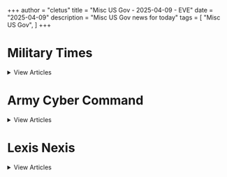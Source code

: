 +++ 
author = "cletus"
title = "Misc US Gov - 2025-04-09 - EVE"
date = "2025-04-09"
description = "Misc US Gov news for today"
tags = [
    "Misc US Gov",
]
+++

# Military Times

<details>
<summary>View Articles</summary>
<br>

<input type='checkbox' name='article_4369' value='https://www.militarytimes.com/smr/transition-guide/' /> 4369 - <a href='https://www.google.com/search?q=www.militarytimes.com+Transition+GuideOpens+in+new+window' target='_blank' rel='noopener noreferrer'>Search - </a> <a href='https://12ft.io/https://www.militarytimes.com/smr/transition-guide/' target='_blank' rel='noopener noreferrer'>Transition GuideOpens in new window</a><br>

<input type='checkbox' name='article_4370' value='https://www.militarytimes.com/smr/benefits-guide/' /> 4370 - <a href='https://www.google.com/search?q=www.militarytimes.com+Benefits+GuideOpens+in+new+window' target='_blank' rel='noopener noreferrer'>Search - </a> <a href='https://12ft.io/https://www.militarytimes.com/smr/benefits-guide/' target='_blank' rel='noopener noreferrer'>Benefits GuideOpens in new window</a><br>

<input type='checkbox' name='article_4371' value='https://www.militarytimes.com/off-duty/gearscout/' /> 4371 - <a href='https://www.google.com/search?q=www.militarytimes.com+Gear+ScoutOpens+in+new+window' target='_blank' rel='noopener noreferrer'>Search - </a> <a href='https://12ft.io/https://www.militarytimes.com/off-duty/gearscout/' target='_blank' rel='noopener noreferrer'>Gear ScoutOpens in new window</a><br>

<input type='checkbox' name='article_4372' value='https://www.militarytimes.com/m/military-times-rss-feeds/' /> 4372 - <a href='https://www.google.com/search?q=www.militarytimes.com+RSS+FeedsOpens+in+new+window' target='_blank' rel='noopener noreferrer'>Search - </a> <a href='https://12ft.io/https://www.militarytimes.com/m/military-times-rss-feeds/' target='_blank' rel='noopener noreferrer'>RSS FeedsOpens in new window</a><br>

</details>


# Army Cyber Command

<details>
<summary>View Articles</summary>
<br>

<input type='checkbox' name='article_4373' value='https://breakingdefense.com/tag/army-cyber-command/off-duty/movies-video-games' /> 4373 - <a href='https://www.google.com/search?q=breakingdefense.com+Military+Movies+%26+Video+Games' target='_blank' rel='noopener noreferrer'>Search - </a> <a href='https://12ft.io/https://breakingdefense.com/tag/army-cyber-command/off-duty/movies-video-games' target='_blank' rel='noopener noreferrer'>Military Movies & Video Games</a><br>

<input type='checkbox' name='article_4374' value='https://breakingdefense.com/tag/army-cyber-command/news/pentagon-congress/2025/04/09/army-secretary-daniel-driscoll-tapped-as-acting-head-of-atf-operations/' /> 4374 - <a href='https://www.google.com/search?q=breakingdefense.com+Army+Secretary+Daniel+Driscoll+tapped+as+acting+head+of+ATF+operations' target='_blank' rel='noopener noreferrer'>Search - </a> <a href='https://12ft.io/https://breakingdefense.com/tag/army-cyber-command/news/pentagon-congress/2025/04/09/army-secretary-daniel-driscoll-tapped-as-acting-head-of-atf-operations/' target='_blank' rel='noopener noreferrer'>Army Secretary Daniel Driscoll tapped as acting head of ATF operations</a><br>

<input type='checkbox' name='article_4375' value='https://breakingdefense.com/tag/army-cyber-command/news/your-air-force/2025/04/09/air-force-f-35a-frankenjet-returns-to-the-skies/' /> 4375 - <a href='https://www.google.com/search?q=breakingdefense.com+Air+Force+F-35A+%E2%80%98Frankenjet%E2%80%99+returns+to+the+skies' target='_blank' rel='noopener noreferrer'>Search - </a> <a href='https://12ft.io/https://breakingdefense.com/tag/army-cyber-command/news/your-air-force/2025/04/09/air-force-f-35a-frankenjet-returns-to-the-skies/' target='_blank' rel='noopener noreferrer'>Air Force F-35A ‘Frankenjet’ returns to the skies</a><br>

<input type='checkbox' name='article_4376' value='https://breakingdefense.com/tag/army-cyber-command/news/your-army/2025/04/09/army-to-recode-20000-parachutist-jobs-in-major-airborne-restructuring/' /> 4376 - <a href='https://www.google.com/search?q=breakingdefense.com+Army+to+recode+20%2C000+parachutist+jobs+in+major+airborne+restructuring' target='_blank' rel='noopener noreferrer'>Search - </a> <a href='https://12ft.io/https://breakingdefense.com/tag/army-cyber-command/news/your-army/2025/04/09/army-to-recode-20000-parachutist-jobs-in-major-airborne-restructuring/' target='_blank' rel='noopener noreferrer'>Army to recode 20,000 parachutist jobs in major airborne restructuring</a><br>

<input type='checkbox' name='article_4377' value='https://breakingdefense.com/tag/army-cyber-command/news/your-marine-corps/2025/04/08/back-to-13-marine-squads-and-a-new-company-for-infantry-battalions/' /> 4377 - <a href='https://www.google.com/search?q=breakingdefense.com+Back+to+13-Marine+squads+and+a+new+company+for+infantry+battalions' target='_blank' rel='noopener noreferrer'>Search - </a> <a href='https://12ft.io/https://breakingdefense.com/tag/army-cyber-command/news/your-marine-corps/2025/04/08/back-to-13-marine-squads-and-a-new-company-for-infantry-battalions/' target='_blank' rel='noopener noreferrer'>Back to 13-Marine squads and a new company for infantry battalions</a><br>

<input type='checkbox' name='article_4378' value='https://breakingdefense.com/tag/army-cyber-command/news/your-military/2025/04/07/top-us-south-korean-shipbuilders-partner-to-bolster-vessel-production/' /> 4378 - <a href='https://www.google.com/search?q=breakingdefense.com+Top+US%2C+South+Korean+shipbuilders+partner+to+bolster+vessel+production' target='_blank' rel='noopener noreferrer'>Search - </a> <a href='https://12ft.io/https://breakingdefense.com/tag/army-cyber-command/news/your-military/2025/04/07/top-us-south-korean-shipbuilders-partner-to-bolster-vessel-production/' target='_blank' rel='noopener noreferrer'>Top US, South Korean shipbuilders partner to bolster vessel production</a><br>

<input type='checkbox' name='article_4379' value='https://breakingdefense.com/tag/army-cyber-command/news/your-military/2025/04/07/in-first-marine-air-force-pilots-fight-as-joint-force-at-navy-jse/' /> 4379 - <a href='https://www.google.com/search?q=breakingdefense.com+In+first%2C+Marine%2C+Air+Force+pilots+fight+as+joint+force+at+Navy+JSE' target='_blank' rel='noopener noreferrer'>Search - </a> <a href='https://12ft.io/https://breakingdefense.com/tag/army-cyber-command/news/your-military/2025/04/07/in-first-marine-air-force-pilots-fight-as-joint-force-at-navy-jse/' target='_blank' rel='noopener noreferrer'>In first, Marine, Air Force pilots fight as joint force at Navy JSE</a><br>

<input type='checkbox' name='article_4380' value='https://breakingdefense.com/tag/army-cyber-command/news/your-marine-corps/2025/04/09/what-marine-corps-aviation-has-in-store-over-the-next-five-years/' /> 4380 - <a href='https://www.google.com/search?q=breakingdefense.com+What+Marine+Corps+aviation+has+in+store+over+the+next+five+years' target='_blank' rel='noopener noreferrer'>Search - </a> <a href='https://12ft.io/https://breakingdefense.com/tag/army-cyber-command/news/your-marine-corps/2025/04/09/what-marine-corps-aviation-has-in-store-over-the-next-five-years/' target='_blank' rel='noopener noreferrer'>What Marine Corps aviation has in store over the next five years</a><br>

<input type='checkbox' name='article_4381' value='https://breakingdefense.com/tag/army-cyber-command/news/your-army/2025/04/09/army-adjusts-tracker-policy-following-fatal-dc-black-hawk-collision/' /> 4381 - <a href='https://www.google.com/search?q=breakingdefense.com+Army+adjusts+tracker+policy+following+fatal+DC+Black+Hawk+collision' target='_blank' rel='noopener noreferrer'>Search - </a> <a href='https://12ft.io/https://breakingdefense.com/tag/army-cyber-command/news/your-army/2025/04/09/army-adjusts-tracker-policy-following-fatal-dc-black-hawk-collision/' target='_blank' rel='noopener noreferrer'>Army adjusts tracker policy following fatal DC Black Hawk collision</a><br>

<input type='checkbox' name='article_4382' value='https://breakingdefense.com/tag/army-cyber-command/news/your-military/2025/04/08/horse-drawn-caissons-to-return-in-limited-use-at-arlington-cemetery/' /> 4382 - <a href='https://www.google.com/search?q=breakingdefense.com+Horse-drawn+caissons+to+return+in+limited+use+at+Arlington+cemetery' target='_blank' rel='noopener noreferrer'>Search - </a> <a href='https://12ft.io/https://breakingdefense.com/tag/army-cyber-command/news/your-military/2025/04/08/horse-drawn-caissons-to-return-in-limited-use-at-arlington-cemetery/' target='_blank' rel='noopener noreferrer'>Horse-drawn caissons to return in limited use at Arlington cemetery</a><br>

<input type='checkbox' name='article_4383' value='https://breakingdefense.com/tag/army-cyber-command/news/your-military/2025/04/08/pentagon-begins-outreach-to-reenlist-troops-booted-for-covid-vaccine/' /> 4383 - <a href='https://www.google.com/search?q=breakingdefense.com+Pentagon+begins+outreach+to+reenlist+troops+booted+for+COVID+vaccine' target='_blank' rel='noopener noreferrer'>Search - </a> <a href='https://12ft.io/https://breakingdefense.com/tag/army-cyber-command/news/your-military/2025/04/08/pentagon-begins-outreach-to-reenlist-troops-booted-for-covid-vaccine/' target='_blank' rel='noopener noreferrer'>Pentagon begins outreach to reenlist troops booted for COVID vaccine</a><br>

<input type='checkbox' name='article_4384' value='https://breakingdefense.com/tag/army-cyber-command/military-benefits-guide/' /> 4384 - <a href='https://www.google.com/search?q=breakingdefense.com+Your+2024+Military+Times+Pay+and+Benefits+Guide' target='_blank' rel='noopener noreferrer'>Search - </a> <a href='https://12ft.io/https://breakingdefense.com/tag/army-cyber-command/military-benefits-guide/' target='_blank' rel='noopener noreferrer'>Your 2024 Military Times Pay and Benefits Guide</a><br>

<input type='checkbox' name='article_4385' value='https://breakingdefense.com/tag/army-cyber-command/pay-benefits/mil-money/2024/04/02/no-snakes-in-couches-what-to-know-for-a-smooth-pcs-move-in-2024/' /> 4385 - <a href='https://www.google.com/search?q=breakingdefense.com+What+to+know+for+a+smooth+PCS+move+in+2024' target='_blank' rel='noopener noreferrer'>Search - </a> <a href='https://12ft.io/https://breakingdefense.com/tag/army-cyber-command/pay-benefits/mil-money/2024/04/02/no-snakes-in-couches-what-to-know-for-a-smooth-pcs-move-in-2024/' target='_blank' rel='noopener noreferrer'>What to know for a smooth PCS move in 2024</a><br>

<input type='checkbox' name='article_4386' value='https://breakingdefense.com/tag/army-cyber-command/news/pentagon-congress/2025/04/08/troops-need-better-health-care-access-top-enlisted-tell-lawmakers/' /> 4386 - <a href='https://www.google.com/search?q=breakingdefense.com+Troops+need+better+health+care+access%2C+top+enlisted+tell+lawmakers' target='_blank' rel='noopener noreferrer'>Search - </a> <a href='https://12ft.io/https://breakingdefense.com/tag/army-cyber-command/news/pentagon-congress/2025/04/08/troops-need-better-health-care-access-top-enlisted-tell-lawmakers/' target='_blank' rel='noopener noreferrer'>Troops need better health care access, top enlisted tell lawmakers</a><br>

<input type='checkbox' name='article_4387' value='https://breakingdefense.com/tag/army-cyber-command/opinion/2025/04/04/why-tubervilles-idea-for-academy-athletes-to-play-pro-undermines-duty/' /> 4387 - <a href='https://www.google.com/search?q=breakingdefense.com+Tuberville%E2%80%99s+proposal+for+academy+athletes+to+go+pro+undermines+duty' target='_blank' rel='noopener noreferrer'>Search - </a> <a href='https://12ft.io/https://breakingdefense.com/tag/army-cyber-command/opinion/2025/04/04/why-tubervilles-idea-for-academy-athletes-to-play-pro-undermines-duty/' target='_blank' rel='noopener noreferrer'>Tuberville’s proposal for academy athletes to go pro undermines duty</a><br>

<input type='checkbox' name='article_4388' value='https://breakingdefense.com/tag/army-cyber-command/off-duty/military-culture/2025/04/04/this-sailor-requested-leave-to-get-his-wife-pregnant-it-was-approved/' /> 4388 - <a href='https://www.google.com/search?q=breakingdefense.com+This+sailor+requested+leave+to+get+his+wife+pregnant.+It+was+approved.' target='_blank' rel='noopener noreferrer'>Search - </a> <a href='https://12ft.io/https://breakingdefense.com/tag/army-cyber-command/off-duty/military-culture/2025/04/04/this-sailor-requested-leave-to-get-his-wife-pregnant-it-was-approved/' target='_blank' rel='noopener noreferrer'>This sailor requested leave to get his wife pregnant. It was approved.</a><br>

<input type='checkbox' name='article_4389' value='https://breakingdefense.com/tag/army-cyber-command/video/2025/04/03/marines-show-off-body-armor-with-lighter-vest-plates-and-more-sizes/' /> 4389 - <a href='https://www.google.com/search?q=breakingdefense.com+Marines+show+off+body+armor+with+lighter+vest%2C+plates+and+more+sizes' target='_blank' rel='noopener noreferrer'>Search - </a> <a href='https://12ft.io/https://breakingdefense.com/tag/army-cyber-command/video/2025/04/03/marines-show-off-body-armor-with-lighter-vest-plates-and-more-sizes/' target='_blank' rel='noopener noreferrer'>Marines show off body armor with lighter vest, plates and more sizes</a><br>

<input type='checkbox' name='article_4390' value='https://breakingdefense.com/tag/army-cyber-command/news/your-military/2025/04/02/what-surviving-an-ied-taught-me-about-being-a-stand-up-comedian/' /> 4390 - <a href='https://www.google.com/search?q=breakingdefense.com+What+surviving+an+IED+taught+me+about+being+a+stand-up+comedian' target='_blank' rel='noopener noreferrer'>Search - </a> <a href='https://12ft.io/https://breakingdefense.com/tag/army-cyber-command/news/your-military/2025/04/02/what-surviving-an-ied-taught-me-about-being-a-stand-up-comedian/' target='_blank' rel='noopener noreferrer'>What surviving an IED taught me about being a stand-up comedian</a><br>

<input type='checkbox' name='article_4391' value='https://breakingdefense.com/tag/army-cyber-command/opinion/2025/03/31/how-to-handle-winners-and-losers-in-the-pentagons-8-budget-relook/' /> 4391 - <a href='https://www.google.com/search?q=breakingdefense.com+How+to+handle+winners+%28and+losers%29+in+the+Pentagon%E2%80%99s+8%25+budget+relook' target='_blank' rel='noopener noreferrer'>Search - </a> <a href='https://12ft.io/https://breakingdefense.com/tag/army-cyber-command/opinion/2025/03/31/how-to-handle-winners-and-losers-in-the-pentagons-8-budget-relook/' target='_blank' rel='noopener noreferrer'>How to handle winners (and losers) in the Pentagon’s 8% budget relook</a><br>

<input type='checkbox' name='article_4392' value='https://breakingdefense.com/tag/army-cyber-command/opinion/2025/03/28/drug-trafficking-as-irregular-warfare-and-what-can-be-done-about-it/' /> 4392 - <a href='https://www.google.com/search?q=breakingdefense.com+Drug+trafficking+as+irregular+warfare+%E2%80%94+and+what+can+be+done+about+it' target='_blank' rel='noopener noreferrer'>Search - </a> <a href='https://12ft.io/https://breakingdefense.com/tag/army-cyber-command/opinion/2025/03/28/drug-trafficking-as-irregular-warfare-and-what-can-be-done-about-it/' target='_blank' rel='noopener noreferrer'>Drug trafficking as irregular warfare — and what can be done about it</a><br>

<input type='checkbox' name='article_4393' value='https://breakingdefense.com/tag/army-cyber-command/opinion/2025/03/27/the-golden-dome-is-not-ready-to-stop-a-chinese-attack-on-the-us/' /> 4393 - <a href='https://www.google.com/search?q=breakingdefense.com+The+Golden+Dome+is+not+ready+to+stop+a+Chinese+attack+on+the+US' target='_blank' rel='noopener noreferrer'>Search - </a> <a href='https://12ft.io/https://breakingdefense.com/tag/army-cyber-command/opinion/2025/03/27/the-golden-dome-is-not-ready-to-stop-a-chinese-attack-on-the-us/' target='_blank' rel='noopener noreferrer'>The Golden Dome is not ready to stop a Chinese attack on the US</a><br>

<input type='checkbox' name='article_4394' value='https://breakingdefense.com/tag/army-cyber-command/pay-benefits/mil-money/2025/03/27/military-stores-prepare-for-tariffs-aiming-to-keep-costs-down/' /> 4394 - <a href='https://www.google.com/search?q=breakingdefense.com+Military+stores+prepare+for+tariffs%2C+aiming+to+keep+costs+down' target='_blank' rel='noopener noreferrer'>Search - </a> <a href='https://12ft.io/https://breakingdefense.com/tag/army-cyber-command/pay-benefits/mil-money/2025/03/27/military-stores-prepare-for-tariffs-aiming-to-keep-costs-down/' target='_blank' rel='noopener noreferrer'>Military stores prepare for tariffs, aiming to keep costs down</a><br>

<input type='checkbox' name='article_4395' value='https://breakingdefense.com/tag/army-cyber-command/off-duty/military-culture/2024/12/06/life-of-pie-soldier-charged-with-loan-fraud-in-bakery-boondoggle/' /> 4395 - <a href='https://www.google.com/search?q=breakingdefense.com+Life+of+pie%3A+Soldier+charged+with+loan+fraud+in+bakery+boondoggle' target='_blank' rel='noopener noreferrer'>Search - </a> <a href='https://12ft.io/https://breakingdefense.com/tag/army-cyber-command/off-duty/military-culture/2024/12/06/life-of-pie-soldier-charged-with-loan-fraud-in-bakery-boondoggle/' target='_blank' rel='noopener noreferrer'>Life of pie: Soldier charged with loan fraud in bakery boondoggle</a><br>

<input type='checkbox' name='article_4396' value='https://breakingdefense.com/tag/army-cyber-command/news/your-military/2024/11/27/marine-lights-candles-for-romantic-hotel-surprise-sets-room-on-fire/' /> 4396 - <a href='https://www.google.com/search?q=breakingdefense.com+Marine+lights+candles+for+romantic+hotel+surprise%2C+sets+room+on+fire' target='_blank' rel='noopener noreferrer'>Search - </a> <a href='https://12ft.io/https://breakingdefense.com/tag/army-cyber-command/news/your-military/2024/11/27/marine-lights-candles-for-romantic-hotel-surprise-sets-room-on-fire/' target='_blank' rel='noopener noreferrer'>Marine lights candles for romantic hotel surprise, sets room on fire</a><br>

<input type='checkbox' name='article_4397' value='https://breakingdefense.com/tag/army-cyber-command/news/your-military/2024/09/26/did-a-us-f-22-shoot-down-a-ufo-photo-of-aerial-object-adds-to-mystery/' /> 4397 - <a href='https://www.google.com/search?q=breakingdefense.com+Did+a+US+F-22+shoot+down+a+UFO%3F+Photo+of+aerial+object+adds+to+mystery' target='_blank' rel='noopener noreferrer'>Search - </a> <a href='https://12ft.io/https://breakingdefense.com/tag/army-cyber-command/news/your-military/2024/09/26/did-a-us-f-22-shoot-down-a-ufo-photo-of-aerial-object-adds-to-mystery/' target='_blank' rel='noopener noreferrer'>Did a US F-22 shoot down a UFO? Photo of aerial object adds to mystery</a><br>

<input type='checkbox' name='article_4398' value='https://breakingdefense.com/tag/army-cyber-command/news/your-air-force/2024/08/14/air-force-falcons-unveil-glorious-afsoc-themed-football-unis/' /> 4398 - <a href='https://www.google.com/search?q=breakingdefense.com+Air+Force+Falcons+unveil+glorious+AFSOC-themed+football+unis' target='_blank' rel='noopener noreferrer'>Search - </a> <a href='https://12ft.io/https://breakingdefense.com/tag/army-cyber-command/news/your-air-force/2024/08/14/air-force-falcons-unveil-glorious-afsoc-themed-football-unis/' target='_blank' rel='noopener noreferrer'>Air Force Falcons unveil glorious AFSOC-themed football unis</a><br>

<input type='checkbox' name='article_4399' value='https://breakingdefense.com/tag/army-cyber-command/news/your-military/2024/07/11/meal-ready-to-bulk-pentagon-urged-to-add-creatine-to-mres/' /> 4399 - <a href='https://www.google.com/search?q=breakingdefense.com+Meal%2C+Ready-to-Bulk%3F+Pentagon+urged+to+add+creatine+to+MREs' target='_blank' rel='noopener noreferrer'>Search - </a> <a href='https://12ft.io/https://breakingdefense.com/tag/army-cyber-command/news/your-military/2024/07/11/meal-ready-to-bulk-pentagon-urged-to-add-creatine-to-mres/' target='_blank' rel='noopener noreferrer'>Meal, Ready-to-Bulk? Pentagon urged to add creatine to MREs</a><br>

<input type='checkbox' name='article_4400' value='https://breakingdefense.com/tag/army-cyber-command/news/your-navy/2024/06/07/good-lord-the-head-of-us-2nd-fleet-is-a-pt-stud/' /> 4400 - <a href='https://www.google.com/search?q=breakingdefense.com+Good+Lord%2C+the+head+of+U.S.+2nd+Fleet+is+a+PT+stud' target='_blank' rel='noopener noreferrer'>Search - </a> <a href='https://12ft.io/https://breakingdefense.com/tag/army-cyber-command/news/your-navy/2024/06/07/good-lord-the-head-of-us-2nd-fleet-is-a-pt-stud/' target='_blank' rel='noopener noreferrer'>Good Lord, the head of U.S. 2nd Fleet is a PT stud</a><br>

<input type='checkbox' name='article_4401' value='https://breakingdefense.com/tag/army-cyber-command/news/your-military/2024/06/06/a-personal-account-of-a-paratrooper-who-jumped-into-normandy-on-d-day/' /> 4401 - <a href='https://www.google.com/search?q=breakingdefense.com+A+personal+account+of+a+paratrooper+who+jumped+into+Normandy+on+D-Day' target='_blank' rel='noopener noreferrer'>Search - </a> <a href='https://12ft.io/https://breakingdefense.com/tag/army-cyber-command/news/your-military/2024/06/06/a-personal-account-of-a-paratrooper-who-jumped-into-normandy-on-d-day/' target='_blank' rel='noopener noreferrer'>A personal account of a paratrooper who jumped into Normandy on D-Day</a><br>

<input type='checkbox' name='article_4402' value='https://breakingdefense.com/tag/army-cyber-command/off-duty/military-culture/2024/02/22/chinese-jody-hit-with-jail-time-after-stealing-military-spouse/' /> 4402 - <a href='https://www.google.com/search?q=breakingdefense.com+Chinese+Jody+hit+with+jail+time+after+stealing+military+spouse' target='_blank' rel='noopener noreferrer'>Search - </a> <a href='https://12ft.io/https://breakingdefense.com/tag/army-cyber-command/off-duty/military-culture/2024/02/22/chinese-jody-hit-with-jail-time-after-stealing-military-spouse/' target='_blank' rel='noopener noreferrer'>Chinese Jody hit with jail time after stealing military spouse</a><br>

<input type='checkbox' name='article_4403' value='https://breakingdefense.com/tag/army-cyber-command/video/2025/04/07/senator-blocks-va-nominees-after-staffing-cut-plans-defense-news-weekly-full-episode-4525/' /> 4403 - <a href='https://www.google.com/search?q=breakingdefense.com+Senator+blocks+VA+nominees+after+staffing+cut+plans+%7C+Defense+News+Weekly+Full+Episode+4.5.25' target='_blank' rel='noopener noreferrer'>Search - </a> <a href='https://12ft.io/https://breakingdefense.com/tag/army-cyber-command/video/2025/04/07/senator-blocks-va-nominees-after-staffing-cut-plans-defense-news-weekly-full-episode-4525/' target='_blank' rel='noopener noreferrer'>Senator blocks VA nominees after staffing cut plans | Defense News Weekly Full Episode 4.5.25</a><br>

<input type='checkbox' name='article_4404' value='https://breakingdefense.com/tag/army-cyber-command/video/2025/03/28/outlook-on-changes-at-the-va-defense-news-weekly-full-episode-32925/' /> 4404 - <a href='https://www.google.com/search?q=breakingdefense.com+Outlook+on+changes+at+the+VA+%7C+Defense+News+Weekly+Full+Episode+3.29.25' target='_blank' rel='noopener noreferrer'>Search - </a> <a href='https://12ft.io/https://breakingdefense.com/tag/army-cyber-command/video/2025/03/28/outlook-on-changes-at-the-va-defense-news-weekly-full-episode-32925/' target='_blank' rel='noopener noreferrer'>Outlook on changes at the VA | Defense News Weekly Full Episode 3.29.25</a><br>

<input type='checkbox' name='article_4405' value='https://breakingdefense.com/tag/army-cyber-command/video/2025/04/04/looking-for-common-ground-on-va-overhaul/' /> 4405 - <a href='https://www.google.com/search?q=breakingdefense.com+Looking+for+common+ground+on+VA+overhaul' target='_blank' rel='noopener noreferrer'>Search - </a> <a href='https://12ft.io/https://breakingdefense.com/tag/army-cyber-command/video/2025/04/04/looking-for-common-ground-on-va-overhaul/' target='_blank' rel='noopener noreferrer'>Looking for common ground on VA overhaul</a><br>

<input type='checkbox' name='article_4406' value='https://breakingdefense.com/tag/army-cyber-command/video/2025/04/04/what-does-it-take-to-become-a-paratrooper-a-look-at-us-training/' /> 4406 - <a href='https://www.google.com/search?q=breakingdefense.com+What+does+it+take+to+become+a+paratrooper%3F+A+look+at+U.S.+training' target='_blank' rel='noopener noreferrer'>Search - </a> <a href='https://12ft.io/https://breakingdefense.com/tag/army-cyber-command/video/2025/04/04/what-does-it-take-to-become-a-paratrooper-a-look-at-us-training/' target='_blank' rel='noopener noreferrer'>What does it take to become a paratrooper? A look at U.S. training</a><br>

<input type='checkbox' name='article_4407' value='https://breakingdefense.com/tag/army-cyber-command/video/2025/04/04/whats-behind-senators-block-on-all-va-nominees/' /> 4407 - <a href='https://www.google.com/search?q=breakingdefense.com+What%E2%80%99s+behind+senator%E2%80%99s+block+on+all+VA+nominees%3F' target='_blank' rel='noopener noreferrer'>Search - </a> <a href='https://12ft.io/https://breakingdefense.com/tag/army-cyber-command/video/2025/04/04/whats-behind-senators-block-on-all-va-nominees/' target='_blank' rel='noopener noreferrer'>What’s behind senator’s block on all VA nominees?</a><br>

<input type='checkbox' name='article_4408' value='https://breakingdefense.com/tag/army-cyber-command/air/2025/04/08/fa-xx-could-be-navys-last-piloted-fighter-bring-greater-range/' /> 4408 - <a href='https://www.google.com/search?q=breakingdefense.com+F%2FA-XX+could+be+the+Navy%E2%80%99s+last+piloted+fighter%2C+bring+greater+range' target='_blank' rel='noopener noreferrer'>Search - </a> <a href='https://12ft.io/https://breakingdefense.com/tag/army-cyber-command/air/2025/04/08/fa-xx-could-be-navys-last-piloted-fighter-bring-greater-range/' target='_blank' rel='noopener noreferrer'>F/A-XX could be the Navy’s last piloted fighter, bring greater range</a><br>

<input type='checkbox' name='article_4409' value='https://breakingdefense.com/tag/army-cyber-command/naval/2025/04/08/us-navy-unveils-newest-virginia-class-fast-attack-submarine-uss-iowa/' /> 4409 - <a href='https://www.google.com/search?q=breakingdefense.com+US+Navy+unveils+newest+Virginia-class+fast+attack+submarine+USS+Iowa' target='_blank' rel='noopener noreferrer'>Search - </a> <a href='https://12ft.io/https://breakingdefense.com/tag/army-cyber-command/naval/2025/04/08/us-navy-unveils-newest-virginia-class-fast-attack-submarine-uss-iowa/' target='_blank' rel='noopener noreferrer'>US Navy unveils newest Virginia-class fast attack submarine USS Iowa</a><br>

<input type='checkbox' name='article_4410' value='https://breakingdefense.com/tag/army-cyber-command/news/pentagon-congress/2025/04/08/trump-administration-in-early-talks-to-hold-military-parade-in-dc/' /> 4410 - <a href='https://www.google.com/search?q=breakingdefense.com+Trump+administration+in+early+talks+to+hold+military+parade+in+DC' target='_blank' rel='noopener noreferrer'>Search - </a> <a href='https://12ft.io/https://breakingdefense.com/tag/army-cyber-command/news/pentagon-congress/2025/04/08/trump-administration-in-early-talks-to-hold-military-parade-in-dc/' target='_blank' rel='noopener noreferrer'>Trump administration in early talks to hold military parade in DC</a><br>

<input type='checkbox' name='article_4411' value='https://breakingdefense.com/tag/army-cyber-command/news/your-military/2025/04/08/top-general-recommends-us-maintain-current-troop-levels-in-europe/' /> 4411 - <a href='https://www.google.com/search?q=breakingdefense.com+Top+general+recommends+US+maintain+current+troop+levels+in+Europe' target='_blank' rel='noopener noreferrer'>Search - </a> <a href='https://12ft.io/https://breakingdefense.com/tag/army-cyber-command/news/your-military/2025/04/08/top-general-recommends-us-maintain-current-troop-levels-in-europe/' target='_blank' rel='noopener noreferrer'>Top general recommends US maintain current troop levels in Europe</a><br>

<input type='checkbox' name='article_4412' value='https://breakingdefense.com/tag/army-cyber-command/news/pentagon-congress/2025/04/08/leaders-expect-big-enlisted-pay-raise-wont-cause-new-financial-woes/' /> 4412 - <a href='https://www.google.com/search?q=breakingdefense.com+Leaders+expect+big+enlisted+pay+raise+won%E2%80%99t+cause+new+financial+woes' target='_blank' rel='noopener noreferrer'>Search - </a> <a href='https://12ft.io/https://breakingdefense.com/tag/army-cyber-command/news/pentagon-congress/2025/04/08/leaders-expect-big-enlisted-pay-raise-wont-cause-new-financial-woes/' target='_blank' rel='noopener noreferrer'>Leaders expect big enlisted pay raise won’t cause new financial woes</a><br>

<input type='checkbox' name='article_4413' value='https://breakingdefense.com/tag/army-cyber-command/pentagon/2025/04/08/hegseth-opts-for-virtual-attendance-at-ukraine-defense-group-meeting/' /> 4413 - <a href='https://www.google.com/search?q=breakingdefense.com+Hegseth+opts+for+virtual+attendance+at+Ukraine+defense+group+meeting' target='_blank' rel='noopener noreferrer'>Search - </a> <a href='https://12ft.io/https://breakingdefense.com/tag/army-cyber-command/pentagon/2025/04/08/hegseth-opts-for-virtual-attendance-at-ukraine-defense-group-meeting/' target='_blank' rel='noopener noreferrer'>Hegseth opts for virtual attendance at Ukraine defense group meeting</a><br>

<input type='checkbox' name='article_4414' value='https://breakingdefense.com/tag/army-cyber-command/news/your-marine-corps/2025/04/08/top-marines-deployment-plans-face-familiar-wrinkle-inert-navy-ships/' /> 4414 - <a href='https://www.google.com/search?q=breakingdefense.com+Top+Marine%E2%80%99s+deployment+plans+face+familiar+wrinkle%3A+Inert+Navy+ships' target='_blank' rel='noopener noreferrer'>Search - </a> <a href='https://12ft.io/https://breakingdefense.com/tag/army-cyber-command/news/your-marine-corps/2025/04/08/top-marines-deployment-plans-face-familiar-wrinkle-inert-navy-ships/' target='_blank' rel='noopener noreferrer'>Top Marine’s deployment plans face familiar wrinkle: Inert Navy ships</a><br>

<input type='checkbox' name='article_4415' value='https://breakingdefense.com/tag/army-cyber-command/news/pentagon-congress/2025/04/08/trump-promises-1-trillion-in-defense-spending-for-next-year/' /> 4415 - <a href='https://www.google.com/search?q=breakingdefense.com+Trump+promises+%241+trillion+in+defense+spending+for+next+year' target='_blank' rel='noopener noreferrer'>Search - </a> <a href='https://12ft.io/https://breakingdefense.com/tag/army-cyber-command/news/pentagon-congress/2025/04/08/trump-promises-1-trillion-in-defense-spending-for-next-year/' target='_blank' rel='noopener noreferrer'>Trump promises $1 trillion in defense spending for next year</a><br>

<input type='checkbox' name='article_4416' value='https://breakingdefense.com/tag/army-cyber-command/news/pentagon-congress/2025/04/07/va-secretary-to-testify-on-department-budget-needs-workforce-cuts/' /> 4416 - <a href='https://www.google.com/search?q=breakingdefense.com+VA+secretary+to+testify+on+department+budget+needs%2C+workforce+cuts' target='_blank' rel='noopener noreferrer'>Search - </a> <a href='https://12ft.io/https://breakingdefense.com/tag/army-cyber-command/news/pentagon-congress/2025/04/07/va-secretary-to-testify-on-department-budget-needs-workforce-cuts/' target='_blank' rel='noopener noreferrer'>VA secretary to testify on department budget needs, workforce cuts</a><br>

<input type='checkbox' name='article_4417' value='https://breakingdefense.com/tag/army-cyber-command/veterans/2025/04/04/va-leaders-to-halt-mortgage-rescue-program-launched-last-year/' /> 4417 - <a href='https://www.google.com/search?q=breakingdefense.com+VA+leaders+to+halt+mortgage+rescue+program+launched+last+year' target='_blank' rel='noopener noreferrer'>Search - </a> <a href='https://12ft.io/https://breakingdefense.com/tag/army-cyber-command/veterans/2025/04/04/va-leaders-to-halt-mortgage-rescue-program-launched-last-year/' target='_blank' rel='noopener noreferrer'>VA leaders to halt mortgage rescue program launched last year</a><br>

<input type='checkbox' name='article_4418' value='https://breakingdefense.com/tag/army-cyber-command/veterans/military-history/2025/04/05/after-nearly-100-years-this-wwi-soldier-received-his-medal-of-honor/' /> 4418 - <a href='https://www.google.com/search?q=breakingdefense.com+After+nearly+100+years%2C+this+WWI+soldier+received+his+Medal+of+Honor' target='_blank' rel='noopener noreferrer'>Search - </a> <a href='https://12ft.io/https://breakingdefense.com/tag/army-cyber-command/veterans/military-history/2025/04/05/after-nearly-100-years-this-wwi-soldier-received-his-medal-of-honor/' target='_blank' rel='noopener noreferrer'>After nearly 100 years, this WWI soldier received his Medal of Honor</a><br>

<input type='checkbox' name='article_4419' value='https://breakingdefense.com/tag/army-cyber-command/feature/SECDEFHegseth' /> 4419 - <a href='https://www.google.com/search?q=breakingdefense.com+SECRETARY+OF+DEFENSE+PETE+HEGSETH' target='_blank' rel='noopener noreferrer'>Search - </a> <a href='https://12ft.io/https://breakingdefense.com/tag/army-cyber-command/feature/SECDEFHegseth' target='_blank' rel='noopener noreferrer'>SECRETARY OF DEFENSE PETE HEGSETH</a><br>

<input type='checkbox' name='article_4420' value='https://breakingdefense.com/tag/army-cyber-command/portfolio/1017782/neil-w-mccabe' /> 4420 - <a href='https://www.google.com/search?q=breakingdefense.com+Sgt.+1st+Class+Neil+W.+McCabe' target='_blank' rel='noopener noreferrer'>Search - </a> <a href='https://12ft.io/https://breakingdefense.com/tag/army-cyber-command/portfolio/1017782/neil-w-mccabe' target='_blank' rel='noopener noreferrer'>Sgt. 1st Class Neil W. McCabe</a><br>

</details>


# Lexis Nexis

<details>
<summary>View Articles</summary>
<br>

<input type='checkbox' name='article_4421' value='https://www.lexisnexis.com/community/insights/legal/b/thought-leadership/posts/unleashing-success-in-house-navigating-liability-risks-in-pet-friendly-workplaces' /> 4421 - <a href='https://www.google.com/search?q=www.lexisnexis.com+Unleashing+Success+In-House%3A+Navigating+Liability+Risks+in+Pet-Friendly+Workplaces' target='_blank' rel='noopener noreferrer'>Search - </a> <a href='https://12ft.io/https://www.lexisnexis.com/community/insights/legal/b/thought-leadership/posts/unleashing-success-in-house-navigating-liability-risks-in-pet-friendly-workplaces' target='_blank' rel='noopener noreferrer'>Unleashing Success In-House: Navigating Liability Risks in Pet-Friendly Workplaces</a><br>

<input type='checkbox' name='article_4422' value='https://www.lexisnexis.com/community/insights/legal/b/practical-guidance/posts/the-art-of-mediation-how-to-pick-the-right-mediator-for-your-case' /> 4422 - <a href='https://www.google.com/search?q=www.lexisnexis.com+The+Art+of+Mediation%3A+How+to+Pick+the+Right+Mediator+for+Your...' target='_blank' rel='noopener noreferrer'>Search - </a> <a href='https://12ft.io/https://www.lexisnexis.com/community/insights/legal/b/practical-guidance/posts/the-art-of-mediation-how-to-pick-the-right-mediator-for-your-case' target='_blank' rel='noopener noreferrer'>The Art of Mediation: How to Pick the Right Mediator for Your...</a><br>

<input type='checkbox' name='article_4423' value='https://www.lexisnexis.com/community/insights/legal/b/thought-leadership/posts/5-things-litigators-should-look-for-in-a-legal-research-tool' /> 4423 - <a href='https://www.google.com/search?q=www.lexisnexis.com+5+Things+Litigators+Should+Look+for+in+a+Legal+Research+Tool' target='_blank' rel='noopener noreferrer'>Search - </a> <a href='https://12ft.io/https://www.lexisnexis.com/community/insights/legal/b/thought-leadership/posts/5-things-litigators-should-look-for-in-a-legal-research-tool' target='_blank' rel='noopener noreferrer'>5 Things Litigators Should Look for in a Legal Research Tool</a><br>

<input type='checkbox' name='article_4424' value='https://www.lexisnexis.com/community/insights/legal/b/product-announcement/posts/the-next-chapter-in-legal-tech-innovation-introducing-protege' /> 4424 - <a href='https://www.google.com/search?q=www.lexisnexis.com+The+Next+Chapter+in+Legal+Tech+Innovation%3A+Introducing+Prot%C3%A9g%C3%A9...' target='_blank' rel='noopener noreferrer'>Search - </a> <a href='https://12ft.io/https://www.lexisnexis.com/community/insights/legal/b/product-announcement/posts/the-next-chapter-in-legal-tech-innovation-introducing-protege' target='_blank' rel='noopener noreferrer'>The Next Chapter in Legal Tech Innovation: Introducing Protégé...</a><br>

<input type='checkbox' name='article_4425' value='https://www.lexisnexis.com/community/insights/legal/b/practical-guidance/posts/the-revival-of-the-robinson-patman-act' /> 4425 - <a href='https://www.google.com/search?q=www.lexisnexis.com+The+Revival+of+the+Robinson-Patman+Act' target='_blank' rel='noopener noreferrer'>Search - </a> <a href='https://12ft.io/https://www.lexisnexis.com/community/insights/legal/b/practical-guidance/posts/the-revival-of-the-robinson-patman-act' target='_blank' rel='noopener noreferrer'>The Revival of the Robinson-Patman Act</a><br>

<input type='checkbox' name='article_4426' value='https://www.lexisnexis.com/community/insights/legal/b/product-announcement/posts/introducing-labor-employment-arbitration-visuals-on-lexis' /> 4426 - <a href='https://www.google.com/search?q=www.lexisnexis.com+Introducing+Labor+%26+Employment+Arbitration+Visuals+on+Lexis%2B' target='_blank' rel='noopener noreferrer'>Search - </a> <a href='https://12ft.io/https://www.lexisnexis.com/community/insights/legal/b/product-announcement/posts/introducing-labor-employment-arbitration-visuals-on-lexis' target='_blank' rel='noopener noreferrer'>Introducing Labor & Employment Arbitration Visuals on Lexis+</a><br>

<input type='checkbox' name='article_4427' value='https://www.lexisnexis.com/community/insights/legal/b/product-features/posts/how-lexis-ai-delivers-hallucination-free-linked-legal-citations' /> 4427 - <a href='https://www.google.com/search?q=www.lexisnexis.com+How+Lexis%2B+AI+Delivers+%22Hallucination-Free%22+Linked...' target='_blank' rel='noopener noreferrer'>Search - </a> <a href='https://12ft.io/https://www.lexisnexis.com/community/insights/legal/b/product-features/posts/how-lexis-ai-delivers-hallucination-free-linked-legal-citations' target='_blank' rel='noopener noreferrer'>How Lexis+ AI Delivers "Hallucination-Free" Linked...</a><br>

<input type='checkbox' name='article_4428' value='https://www.lexisnexis.com/community/insights/legal/b/industry-awareness/posts/launch-of-lexisnexis-protege-for-lexis-ai-stirs-up-buzz-at-iltacon-2024' /> 4428 - <a href='https://www.google.com/search?q=www.lexisnexis.com+Launch+of+LexisNexis+Prot%C3%A9g%C3%A9+for+Lexis%2B+AI+Stirs+Up+Buzz+at+ILTACON+2024' target='_blank' rel='noopener noreferrer'>Search - </a> <a href='https://12ft.io/https://www.lexisnexis.com/community/insights/legal/b/industry-awareness/posts/launch-of-lexisnexis-protege-for-lexis-ai-stirs-up-buzz-at-iltacon-2024' target='_blank' rel='noopener noreferrer'>Launch of LexisNexis Protégé for Lexis+ AI Stirs Up Buzz at ILTACON 2024</a><br>

<input type='checkbox' name='article_4429' value='https://www.lexisnexis.com/community/insights/legal/b/product-features/posts/new-summarization-features-in-casemap-ai-produces-transcript-and-document-summaries-in-minutes' /> 4429 - <a href='https://www.google.com/search?q=www.lexisnexis.com+New+Summarization+Features+in+CaseMap%2B+AI+Produces+Transcript...By%3A+Grant+M.+Snyder%2C+Esq.+and+CaseMap%2B+AI+Product+Manager+%0A+Litigators+know+all+too+well+that+time+is+both+a+precious+commodity+and+their+number-one+value+to+clients.+This+often+places+their+teams+under...' target='_blank' rel='noopener noreferrer'>Search - </a> <a href='https://12ft.io/https://www.lexisnexis.com/community/insights/legal/b/product-features/posts/new-summarization-features-in-casemap-ai-produces-transcript-and-document-summaries-in-minutes' target='_blank' rel='noopener noreferrer'>New Summarization Features in CaseMap+ AI Produces Transcript...By: Grant M. Snyder, Esq. and CaseMap+ AI Product Manager 
 Litigators know all too well that time is both a precious commodity and their number-one value to clients. This often places their teams under...</a><br>

<input type='checkbox' name='article_4430' value='https://www.lexisnexis.com/community/insights/legal/b/product-features/posts/lexisnexis-counsellink-wins-contract-lifecycle-management-platform-of-the-year-in-2024-legaltech-breakthrough-awards-program' /> 4430 - <a href='https://www.google.com/search?q=www.lexisnexis.com+LexisNexis%C2%AE+CounselLink%2B%E2%84%A2+Wins+%22Contract+Lifecycle+Management...LexisNexis%C2%AE+CounselLink%2B%E2%84%A2+has+been+honored+with+the+prestigious+title+of+%22Contract+Lifecycle+Management+Platform+of+the+Year%22+in+the+2024+LegalTech+Breakthrough+Awards.+This+recognition...' target='_blank' rel='noopener noreferrer'>Search - </a> <a href='https://12ft.io/https://www.lexisnexis.com/community/insights/legal/b/product-features/posts/lexisnexis-counsellink-wins-contract-lifecycle-management-platform-of-the-year-in-2024-legaltech-breakthrough-awards-program' target='_blank' rel='noopener noreferrer'>LexisNexis® CounselLink+™ Wins "Contract Lifecycle Management...LexisNexis® CounselLink+™ has been honored with the prestigious title of "Contract Lifecycle Management Platform of the Year" in the 2024 LegalTech Breakthrough Awards. This recognition...</a><br>

<input type='checkbox' name='article_4431' value='https://www.lexisnexis.com/community/insights/legal/b/product-features/posts/create-first-drafts-of-legal-documents-in-minutes-by-answering-a-few-questions-from-lexis-automated-templates' /> 4431 - <a href='https://www.google.com/search?q=www.lexisnexis.com+Create+First+Drafts+of+Legal+Documents+in+Minutes+by+Answering...By%3A+LexisNexis+Practical+Guidance+%0A+Every+lawyer+has+experienced+the+frustration+of+managing+a+seemingly+endless+stream+of+legal+documents%2C+in+which+they+are+stuck+manually+drafting+one+document+at+a+time...' target='_blank' rel='noopener noreferrer'>Search - </a> <a href='https://12ft.io/https://www.lexisnexis.com/community/insights/legal/b/product-features/posts/create-first-drafts-of-legal-documents-in-minutes-by-answering-a-few-questions-from-lexis-automated-templates' target='_blank' rel='noopener noreferrer'>Create First Drafts of Legal Documents in Minutes by Answering...By: LexisNexis Practical Guidance 
 Every lawyer has experienced the frustration of managing a seemingly endless stream of legal documents, in which they are stuck manually drafting one document at a time...</a><br>

<input type='checkbox' name='article_4432' value='https://www.lexisnexis.com/community/insights/legal/b/product-features/posts/data-driven-insights-the-key-to-winning-cases' /> 4432 - <a href='https://www.google.com/search?q=www.lexisnexis.com+Data-Driven+Insights%3A+The+Key+to+Winning+CasesBy+Madison+Johnson%2C+Esq.+%7C+Marketing+Manager+%0A+Legal+analytics+has+now+become+table+stakes+for+litigation%2C+with+roughly+seven+in+10+legal+professionals+at+law+firms+of+various+sizes+using+them+in+2024...' target='_blank' rel='noopener noreferrer'>Search - </a> <a href='https://12ft.io/https://www.lexisnexis.com/community/insights/legal/b/product-features/posts/data-driven-insights-the-key-to-winning-cases' target='_blank' rel='noopener noreferrer'>Data-Driven Insights: The Key to Winning CasesBy Madison Johnson, Esq. | Marketing Manager 
 Legal analytics has now become table stakes for litigation, with roughly seven in 10 legal professionals at law firms of various sizes using them in 2024...</a><br>

<input type='checkbox' name='article_4433' value='https://www.lexisnexis.com/community/insights/legal/b/product-features/posts/5-ways-law-firms-will-benefit-from-lexisnexis-integration-with-infodash' /> 4433 - <a href='https://www.google.com/search?q=www.lexisnexis.com+5+Ways+Law+Firms+Will+Benefit+from+LexisNexis+Integration+with...By%3A+LexisNexis+%0A+An+important+collaboration+was+announced+this+month+that+represents+a+step+forward+in+legal+information+integration%2C+allowing+law+firms+to+leverage+external+data+more+effectively+alongside...' target='_blank' rel='noopener noreferrer'>Search - </a> <a href='https://12ft.io/https://www.lexisnexis.com/community/insights/legal/b/product-features/posts/5-ways-law-firms-will-benefit-from-lexisnexis-integration-with-infodash' target='_blank' rel='noopener noreferrer'>5 Ways Law Firms Will Benefit from LexisNexis Integration with...By: LexisNexis 
 An important collaboration was announced this month that represents a step forward in legal information integration, allowing law firms to leverage external data more effectively alongside...</a><br>

<input type='checkbox' name='article_4434' value='https://www.lexisnexis.com/community/insights/legal/b/product-features/posts/obtain-fast-insights-into-complex-legal-issues-with-legal-ai-summarization-tool' /> 4434 - <a href='https://www.google.com/search?q=www.lexisnexis.com+Obtain+Fast+Insights+into+Complex+Legal+Issues+with+Legal+AI...By%3A+Liz+Christman+%0A+The+practice+of+law+revolves+around+the+interpretation+of+complex+documents%2C+which+can+be+tedious+and+time-consuming.+But+what+if+there+was+a+tool+that+could+quickly+summarize+these...' target='_blank' rel='noopener noreferrer'>Search - </a> <a href='https://12ft.io/https://www.lexisnexis.com/community/insights/legal/b/product-features/posts/obtain-fast-insights-into-complex-legal-issues-with-legal-ai-summarization-tool' target='_blank' rel='noopener noreferrer'>Obtain Fast Insights into Complex Legal Issues with Legal AI...By: Liz Christman 
 The practice of law revolves around the interpretation of complex documents, which can be tedious and time-consuming. But what if there was a tool that could quickly summarize these...</a><br>

<input type='checkbox' name='article_4435' value='https://www.lexisnexis.com/community/insights/legal/b/product-features/posts/4-tips-for-improving-your-legal-searches-with-generative-engines' /> 4435 - <a href='https://www.google.com/search?q=www.lexisnexis.com+4+Tips+for+Improving+Your+Legal+Searches+with+Generative+Eng...By+Jennifer+Belz+%0A+The+emergence+of+generative+engines+%E2%80%94+a+new+wave+of+generative+artificial+intelligence+%28Gen+AI%29+%E2%80%94+is+poised+to+revolutionize+the+way+lawyers+approach+legal+research.+But...' target='_blank' rel='noopener noreferrer'>Search - </a> <a href='https://12ft.io/https://www.lexisnexis.com/community/insights/legal/b/product-features/posts/4-tips-for-improving-your-legal-searches-with-generative-engines' target='_blank' rel='noopener noreferrer'>4 Tips for Improving Your Legal Searches with Generative Eng...By Jennifer Belz 
 The emergence of generative engines — a new wave of generative artificial intelligence (Gen AI) — is poised to revolutionize the way lawyers approach legal research. But...</a><br>

<input type='checkbox' name='article_4436' value='https://www.lexisnexis.com/community/insights/legal/b/product-features/posts/how-to-extract-and-analyze-legal-documents-with-gen-ai' /> 4436 - <a href='https://www.google.com/search?q=www.lexisnexis.com+How+to+Extract+and+Analyze+Legal+Documents+with+Gen+AIBy+Jake+Nelson+%0A+Legal+professionals+continue+to+dive+into+the+brave+new+world+of+generative+artificial+intelligence+%28Gen+AI%29+to+explore+possible+use+cases+for+this+exciting+new+technology.+For+those+practicing...' target='_blank' rel='noopener noreferrer'>Search - </a> <a href='https://12ft.io/https://www.lexisnexis.com/community/insights/legal/b/product-features/posts/how-to-extract-and-analyze-legal-documents-with-gen-ai' target='_blank' rel='noopener noreferrer'>How to Extract and Analyze Legal Documents with Gen AIBy Jake Nelson 
 Legal professionals continue to dive into the brave new world of generative artificial intelligence (Gen AI) to explore possible use cases for this exciting new technology. For those practicing...</a><br>

<input type='checkbox' name='article_4437' value='https://www.lexisnexis.com/community/insights/legal/b/product-features/posts/how-lexis-ai-can-help-you-write-legal-memos-faster' /> 4437 - <a href='https://www.google.com/search?q=www.lexisnexis.com+How+Lexis%2B+AI+Can+Help+You+Write+Legal+Memos+FasterBy+Jake+Nelson+%0A+One+of+the+foundations+of+the+practice+of+law+is+the+legal+memorandum.+Legal+memos+provide+an+objective+summary+and+analysis+of+relevant+legal+principles%2C+statutes%2C+regulations%2C+case+law...' target='_blank' rel='noopener noreferrer'>Search - </a> <a href='https://12ft.io/https://www.lexisnexis.com/community/insights/legal/b/product-features/posts/how-lexis-ai-can-help-you-write-legal-memos-faster' target='_blank' rel='noopener noreferrer'>How Lexis+ AI Can Help You Write Legal Memos FasterBy Jake Nelson 
 One of the foundations of the practice of law is the legal memorandum. Legal memos provide an objective summary and analysis of relevant legal principles, statutes, regulations, case law...</a><br>

</details>

